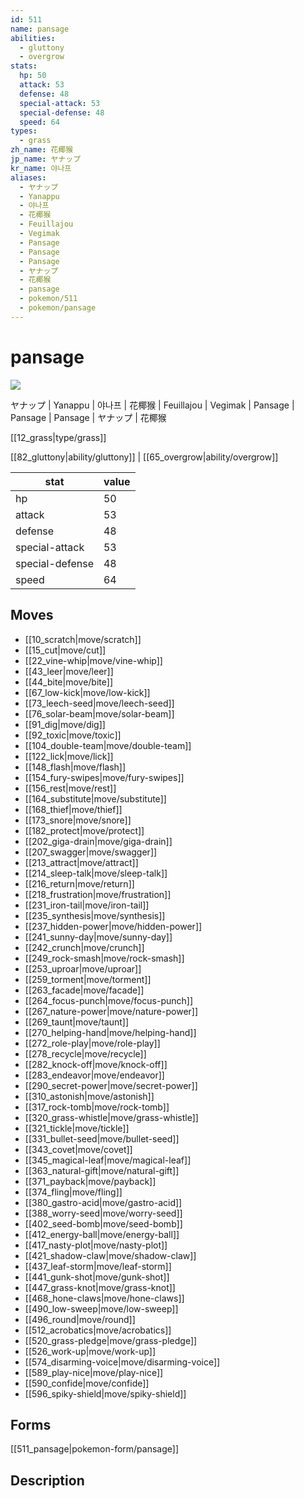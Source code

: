 ```yaml
---
id: 511
name: pansage
abilities:
  - gluttony
  - overgrow
stats:
  hp: 50
  attack: 53
  defense: 48
  special-attack: 53
  special-defense: 48
  speed: 64
types:
  - grass
zh_name: 花椰猴
jp_name: ヤナップ
kr_name: 야나프
aliases:
  - ヤナップ
  - Yanappu
  - 야나프
  - 花椰猴
  - Feuillajou
  - Vegimak
  - Pansage
  - Pansage
  - Pansage
  - ヤナップ
  - 花椰猴
  - pansage
  - pokemon/511
  - pokemon/pansage
---
```

# pansage

![](https://raw.githubusercontent.com/PokeAPI/sprites/master/sprites/pokemon/511.png)

ヤナップ | Yanappu | 야나프 | 花椰猴 | Feuillajou | Vegimak | Pansage | Pansage | Pansage | ヤナップ | 花椰猴

[[12_grass|type/grass]]

[[82_gluttony|ability/gluttony]] | [[65_overgrow|ability/overgrow]]

|stat|value|
|---|---|
|hp|50|
|attack|53|
|defense|48|
|special-attack|53|
|special-defense|48|
|speed|64|


## Moves

- [[10_scratch|move/scratch]]
- [[15_cut|move/cut]]
- [[22_vine-whip|move/vine-whip]]
- [[43_leer|move/leer]]
- [[44_bite|move/bite]]
- [[67_low-kick|move/low-kick]]
- [[73_leech-seed|move/leech-seed]]
- [[76_solar-beam|move/solar-beam]]
- [[91_dig|move/dig]]
- [[92_toxic|move/toxic]]
- [[104_double-team|move/double-team]]
- [[122_lick|move/lick]]
- [[148_flash|move/flash]]
- [[154_fury-swipes|move/fury-swipes]]
- [[156_rest|move/rest]]
- [[164_substitute|move/substitute]]
- [[168_thief|move/thief]]
- [[173_snore|move/snore]]
- [[182_protect|move/protect]]
- [[202_giga-drain|move/giga-drain]]
- [[207_swagger|move/swagger]]
- [[213_attract|move/attract]]
- [[214_sleep-talk|move/sleep-talk]]
- [[216_return|move/return]]
- [[218_frustration|move/frustration]]
- [[231_iron-tail|move/iron-tail]]
- [[235_synthesis|move/synthesis]]
- [[237_hidden-power|move/hidden-power]]
- [[241_sunny-day|move/sunny-day]]
- [[242_crunch|move/crunch]]
- [[249_rock-smash|move/rock-smash]]
- [[253_uproar|move/uproar]]
- [[259_torment|move/torment]]
- [[263_facade|move/facade]]
- [[264_focus-punch|move/focus-punch]]
- [[267_nature-power|move/nature-power]]
- [[269_taunt|move/taunt]]
- [[270_helping-hand|move/helping-hand]]
- [[272_role-play|move/role-play]]
- [[278_recycle|move/recycle]]
- [[282_knock-off|move/knock-off]]
- [[283_endeavor|move/endeavor]]
- [[290_secret-power|move/secret-power]]
- [[310_astonish|move/astonish]]
- [[317_rock-tomb|move/rock-tomb]]
- [[320_grass-whistle|move/grass-whistle]]
- [[321_tickle|move/tickle]]
- [[331_bullet-seed|move/bullet-seed]]
- [[343_covet|move/covet]]
- [[345_magical-leaf|move/magical-leaf]]
- [[363_natural-gift|move/natural-gift]]
- [[371_payback|move/payback]]
- [[374_fling|move/fling]]
- [[380_gastro-acid|move/gastro-acid]]
- [[388_worry-seed|move/worry-seed]]
- [[402_seed-bomb|move/seed-bomb]]
- [[412_energy-ball|move/energy-ball]]
- [[417_nasty-plot|move/nasty-plot]]
- [[421_shadow-claw|move/shadow-claw]]
- [[437_leaf-storm|move/leaf-storm]]
- [[441_gunk-shot|move/gunk-shot]]
- [[447_grass-knot|move/grass-knot]]
- [[468_hone-claws|move/hone-claws]]
- [[490_low-sweep|move/low-sweep]]
- [[496_round|move/round]]
- [[512_acrobatics|move/acrobatics]]
- [[520_grass-pledge|move/grass-pledge]]
- [[526_work-up|move/work-up]]
- [[574_disarming-voice|move/disarming-voice]]
- [[589_play-nice|move/play-nice]]
- [[590_confide|move/confide]]
- [[596_spiky-shield|move/spiky-shield]]

## Forms



[[511_pansage|pokemon-form/pansage]]

## Description



